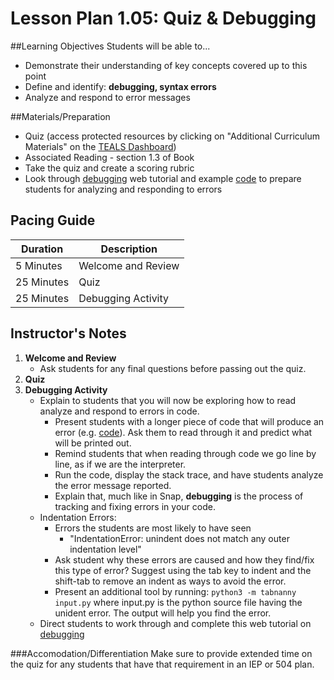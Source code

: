 # Lesson Plan 1.05: Quiz & Debugging

##Learning Objectives
Students will be able to...
* Demonstrate their understanding of key concepts covered up to this point
* Define and identify: **debugging, syntax errors**
* Analyze and respond to error messages

##Materials/Preparation
* Quiz (access protected resources by clicking on "Additional Curriculum Materials" on the [TEALS Dashboard])
* Associated Reading - section 1.3 of Book
* Take the quiz and create a scoring rubric
* Look through [debugging] web tutorial and example [code] to prepare students for analyzing and responding to errors

## Pacing Guide
| **Duration**   |     **Description**    |
| ---------- | ------------------ |
| 5 Minutes  | Welcome and Review      |
| 25 Minutes | Quiz               |
| 25 Minutes | Debugging Activity |

## Instructor's Notes
1. **Welcome and Review**
    * Ask students for any final questions before passing out the quiz.
2. **Quiz**
3. **Debugging Activity**
	* Explain to students that you will now be exploring how to read analyze and respond to errors in code. 
		* Present students with a longer piece of code that will produce an error (e.g. [code]). Ask them to read through it and predict what will be printed out.
		* Remind students that when reading through code we go line by line, as if we are the interpreter. 
		* Run the code, display the stack trace, and have students analyze the error message reported.
		* Explain that, much like in Snap, **debugging** is the process of tracking and fixing errors in your code.
	* Indentation Errors: 
		* Errors the students are most likely to have seen
			* "IndentationError: unindent does not match any outer indentation level"
		* Ask student why these errors are caused and how they find/fix this type of error? Suggest using the tab key to indent and the shift-tab to remove an indent as ways to avoid the error.
		* Present an additional tool by running: `python3 -m tabnanny input.py` where input.py is the python source file having the unident error. The output will help you find the error.
	* Direct students to work through and complete this web tutorial on [debugging]

###Accomodation/Differentiation
Make sure to provide extended time on the quiz for any students that have that requirement in an IEP or 504 plan. 

[TEALS Dashboard]:www.tealsk12.org/dashboard
[debugging]: http://interactivepython.org/runestone/static/thinkcspy/Debugging/KnowyourerrorMessages.html
[code]:code.py